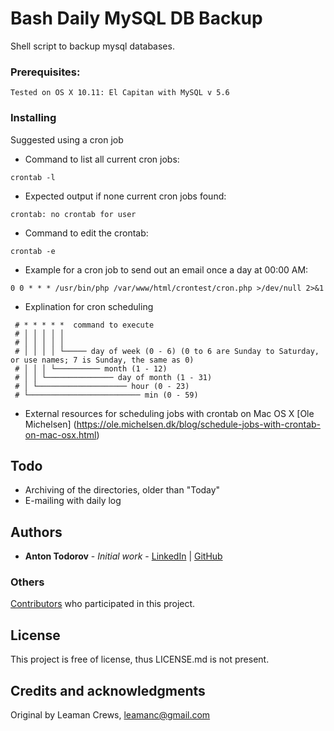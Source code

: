 # Bash Daily MySQL DB Backup
Shell script to backup mysql databases. 

### Prerequisites: 
```
Tested on OS X 10.11: El Capitan with MySQL v 5.6
```

### Installing
Suggested using a cron job

* Command to list all current cron jobs:
```
crontab -l
```

* Expected output if none current cron jobs found:
```
crontab: no crontab for user
```

* Command to edit the crontab:
```
crontab -e
```

* Example for a cron job to send out an email once a day at 00:00 AM:
```
0 0 * * * /usr/bin/php /var/www/html/crontest/cron.php >/dev/null 2>&1
```

* Explination for cron scheduling
```
 # * * * * *  command to execute
 # │ │ │ │ │
 # │ │ │ │ │
 # │ │ │ │ └───── day of week (0 - 6) (0 to 6 are Sunday to Saturday, or use names; 7 is Sunday, the same as 0)
 # │ │ │ └────────── month (1 - 12)
 # │ │ └─────────────── day of month (1 - 31)
 # │ └──────────────────── hour (0 - 23)
 # └───────────────────────── min (0 - 59)
 ```
 
 * External resources for scheduling jobs with crontab on Mac OS X 
 [Ole Michelsen] (https://ole.michelsen.dk/blog/schedule-jobs-with-crontab-on-mac-osx.html)
 
## Todo
- Archiving of the directories, older than "Today"
- E-mailing with daily log
 
 ## Authors

* **Anton Todorov** - *Initial work* - [LinkedIn](www.linkedin.com/in/anton-todorov89) | [GitHub](https://github.com/anton-todorov)

### Others
[Contributors](https://github.com/anton-todorov/Bash-Daily-MySQL-DB-Backup/graphs/contributors) who participated in this project.

## License

This project is free of license, thus LICENSE.md is not present.

## Credits and acknowledgments
Original by Leaman Crews, <leamanc@gmail.com>